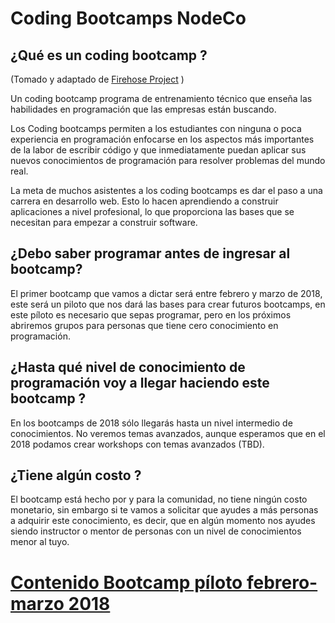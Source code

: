 # Coding Bootcamps NodeCo

## ¿Qué es un coding bootcamp ?
(Tomado y adaptado de [Firehose Project](https://thefirehoseproject.com/developer-guide/1) )

Un coding bootcamp programa de entrenamiento técnico que enseña las habilidades en programación que las empresas están buscando.

Los Coding bootcamps permiten a los estudiantes con ninguna o poca experiencia en programación enfocarse en los aspectos más importantes de la labor de escribir código y que inmediatamente puedan aplicar sus nuevos conocimientos de programación para resolver problemas del mundo real.

La meta de muchos asistentes a los coding bootcamps es dar el paso a una carrera en desarrollo web. Esto lo hacen aprendiendo a construir aplicaciones a nivel profesional, lo que proporciona las bases que se necesitan para empezar a construir software.


## ¿Debo saber programar antes de ingresar al bootcamp?

El primer bootcamp que vamos a dictar será entre febrero y marzo de 2018, este será un piloto que nos dará las bases para crear futuros bootcamps, en este píloto es necesario que sepas programar, pero en los próximos abriremos grupos para personas que tiene cero conocimiento en programación.


## ¿Hasta qué nivel de conocimiento de programación voy a llegar haciendo este bootcamp ?

En los bootcamps de 2018 sólo llegarás hasta un nivel  intermedio de conocimientos. No veremos temas avanzados, aunque esperamos que en el 2018 podamos crear workshops con temas avanzados (TBD).


## ¿Tiene algún costo ?

El bootcamp está hecho por y para la comunidad, no tiene ningún costo monetario, sin embargo si te vamos a solicitar que ayudes a más personas a adquirir este conocimiento, es decir, que en algún momento nos ayudes siendo instructor o mentor de personas con un nivel de conocimientos menor al tuyo.


# [Contenido Bootcamp píloto febrero-marzo 2018](https://github.com/node-co/acerca/tree/bootcamps/piloto-2018)